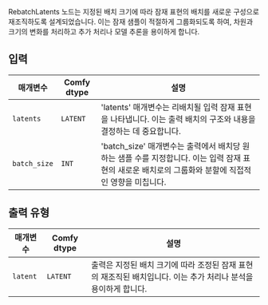
RebatchLatents 노드는 지정된 배치 크기에 따라 잠재 표현의 배치를 새로운 구성으로 재조직하도록 설계되었습니다. 이는 잠재 샘플이 적절하게 그룹화되도록 하여, 차원과 크기의 변화를 처리하고 추가 처리나 모델 추론을 용이하게 합니다.

## 입력

| 매개변수    | Comfy dtype | 설명 |
|--------------|-------------|-------------|
| `latents`    | `LATENT`    | 'latents' 매개변수는 리배치될 입력 잠재 표현을 나타냅니다. 이는 출력 배치의 구조와 내용을 결정하는 데 중요합니다. |
| `batch_size` | `INT`      | 'batch_size' 매개변수는 출력에서 배치당 원하는 샘플 수를 지정합니다. 이는 입력 잠재 표현의 새로운 배치로의 그룹화와 분할에 직접적인 영향을 미칩니다. |

## 출력 유형

| 매개변수 | Comfy dtype | 설명 |
|-----------|-------------|-------------|
| `latent`  | `LATENT`    | 출력은 지정된 배치 크기에 따라 조정된 잠재 표현의 재조직된 배치입니다. 이는 추가 처리나 분석을 용이하게 합니다. |
